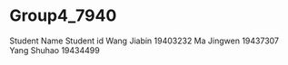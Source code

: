 # Group4_7940
Student Name      Student id
  Wang Jiabin       19403232
  Ma Jingwen        19437307
  Yang Shuhao       19434499

